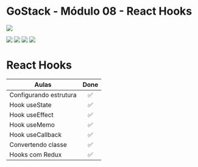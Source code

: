 # GoStack - Módulo 08 - React Hooks

![](https://hotmart.s3.amazonaws.com/product_contents/5bfd4a97-5e39-4c99-a871-8d3e969769cc/Course_Image01_580x320.jpg)

![](https://img.shields.io/github/stars/newerton/gostack-modulo08.svg) ![](https://img.shields.io/github/forks/newerton/gostack-modulo08.svg) ![](https://img.shields.io/github/issues/newerton/gostack-modulo08.svg) ![](https://img.shields.io/github/license/newerton/gostack-modulo08.svg)

# React Hooks

| Aulas                  |        Done        |
| ---------------------- | :----------------: |
| Configurando estrutura | :white_check_mark: |
| Hook useState          | :white_check_mark: |
| Hook useEffect         | :white_check_mark: |
| Hook useMemo           | :white_check_mark: |
| Hook useCallback       | :white_check_mark: |
| Convertendo classe     | :white_check_mark: |
| Hooks com Redux        | :white_check_mark: |
